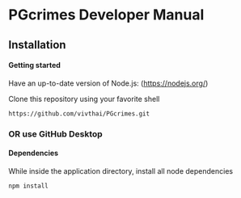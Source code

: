 # PGcrimes Developer Manual
 
## Installation

#### Getting started

Have an up-to-date version of Node.js: (https://nodejs.org/)

Clone this repository using your favorite shell

`https://github.com/vivthai/PGcrimes.git`


### OR use GitHub Desktop

#### Dependencies

While inside the application directory, install all node dependencies

`npm install`
